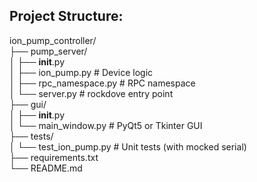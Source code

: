 ## Project Structure:
ion_pump_controller/  
├── pump_server/  
│   ├── __init__.py   
│   ├── ion_pump.py          # Device logic  
│   ├── rpc_namespace.py     # RPC namespace  
│   └── server.py            # rockdove entry point  
├── gui/  
│   ├── __init__.py  
│   └── main_window.py       # PyQt5 or Tkinter GUI  
├── tests/  
│   └── test_ion_pump.py     # Unit tests (with mocked serial)  
├── requirements.txt  
└── README.md  

